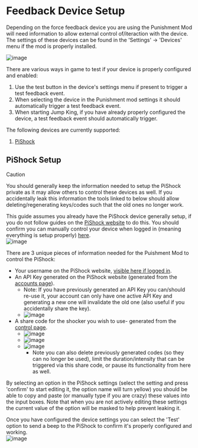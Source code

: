 # Feedback Device Setup

Depending on the force feedback device you are using the Punishment Mod will need information to allow external control of/iteraction with the device. The settings of these devices can be found in the 'Settings' -> 'Devices' menu if the mod is properly installed.

![image](https://github.com/zarradeth/JumpKing-Punishment/assets/20621507/bfc424d0-b0f4-4fb0-bd70-1524678e42ad)  

There are various ways in game to test if your device is properly configured and enabled:
1. Use the test button in the device's settings menu if present to trigger a test feedback event.
2. When selecting the device in the Punishment mod settings it should automatically trigger a test feedback event.
3. When starting Jump King, if you have already properly configured the device, a test feedback event should automatically trigger.

The following devices are currently supported:
1. [PiShock](FeedbackDeviceSetup.md#pishock-setup)

## PiShock Setup

> [!CAUTION]
> You should generally keep the information needed to setup the PiShock private as it may allow others to control these devices as well. If you accidentally leak this information the tools linked to below should allow deleting/regenerating keys/codes such that the old ones no longer work.

This guide assumes you already have the PiShock device generally setup, if you do not follow guides on the [PiShock website](https://pishock.com/) to do this. You should confirm you can manually control your device when logged in (meaning everything is setup properly) [here](https://pishock.com/#/control).  
![image](https://github.com/zarradeth/JumpKing-Punishment/assets/20621507/058413f3-6291-42d9-8cf8-0030f342c498)

There are 3 unique pieces of information needed for the Puishment Mod to control the PiShock:  
- Your username on the PiShock website, [visible here if logged in](https://pishock.com/#/account).
- An API Key generated on the PiShock website (generated from the [accounts page](https://pishock.com/#/account)).
  - Note: If you have previously generated an API Key you can/should re-use it, your account can only have one active API Key and generating a new one will invalidate the old one (also useful if you accidentally share the key).
  - ![image](https://github.com/zarradeth/JumpKing-Punishment/assets/20621507/715a484e-0823-4124-bc8f-e2a304b8061b)
- A share code for the shocker you wish to use- generated from the [control page](https://pishock.com/#/control).
  - ![image](https://github.com/zarradeth/JumpKing-Punishment/assets/20621507/6b150e35-56e5-413b-a12f-f98be5c60829)
  - ![image](https://github.com/zarradeth/JumpKing-Punishment/assets/20621507/67d31e34-5280-42e6-8981-e48b60e9dfd3)
  - ![image](https://github.com/zarradeth/JumpKing-Punishment/assets/20621507/ed733254-442c-46fd-a39d-2f30469f0f56)
    - Note you can also delete previously generated codes (so they can no longer be used), limit the duration/intensity that can be triggered via this share code, or pause its functionality from here as well.

By selecting an option in the PiShock settings (select the setting and press 'confirm' to start editing it, the option name will turn yellow) you should be able to copy and paste (or manually type if you are crazy) these values into the input boxes. Note that when you are not actively editing these settings the current value of the option will be masked to help prevent leaking it.

Once you have configured the device settings you can select the 'Test' option to send a beep to the PiShock to confirm it's properly configured and working.  
![image](https://github.com/zarradeth/JumpKing-Punishment/assets/20621507/586b2418-355f-4749-9c45-a04a8adf415b)
